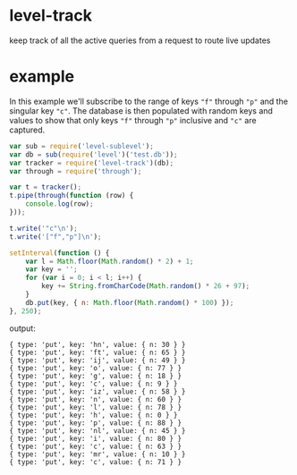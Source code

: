 # level-track

keep track of all the active queries from a request to route live updates

# example

In this example we'll subscribe to the range of keys `"f"` through `"p"` and the
singular key `"c"`. The database is then populated with random keys and values
to show that only keys `"f"` through `"p"` inclusive and `"c"` are captured.

``` js
var sub = require('level-sublevel');
var db = sub(require('level')('test.db'));
var tracker = require('level-track')(db);
var through = require('through');

var t = tracker();
t.pipe(through(function (row) {
    console.log(row);
}));

t.write('"c"\n');
t.write('["f","p"]\n');

setInterval(function () {
    var l = Math.floor(Math.random() * 2) + 1;
    var key = '';
    for (var i = 0; i < l; i++) {
        key += String.fromCharCode(Math.random() * 26 + 97);
    }
    db.put(key, { n: Math.floor(Math.random() * 100) });
}, 250);
```

output:

```
{ type: 'put', key: 'hn', value: { n: 30 } }
{ type: 'put', key: 'ft', value: { n: 65 } }
{ type: 'put', key: 'ij', value: { n: 49 } }
{ type: 'put', key: 'o', value: { n: 77 } }
{ type: 'put', key: 'g', value: { n: 18 } }
{ type: 'put', key: 'c', value: { n: 9 } }
{ type: 'put', key: 'iz', value: { n: 58 } }
{ type: 'put', key: 'n', value: { n: 60 } }
{ type: 'put', key: 'l', value: { n: 78 } }
{ type: 'put', key: 'h', value: { n: 0 } }
{ type: 'put', key: 'p', value: { n: 88 } }
{ type: 'put', key: 'nl', value: { n: 45 } }
{ type: 'put', key: 'i', value: { n: 80 } }
{ type: 'put', key: 'c', value: { n: 63 } }
{ type: 'put', key: 'mr', value: { n: 10 } }
{ type: 'put', key: 'c', value: { n: 71 } }
```


